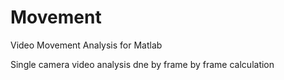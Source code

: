 # Movement
Video Movement Analysis for Matlab

Single camera video analysis dne by frame by frame calculation
